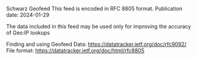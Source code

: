 Schwarz Geofeed
This feed is encoded in RFC 8805 format.
Publication date: 2024-01-29

The data included in this feed may be used only
for improving the accuracy of Geo:IP lookups 

Finding and using Geofeed Data: https://datatracker.ietf.org/doc/rfc9092/
File format: https://datatracker.ietf.org/doc/html/rfc8805

